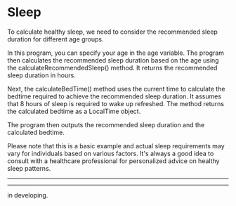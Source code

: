 # Sleep
To calculate healthy sleep, we need to consider the recommended sleep duration for different age groups.

In this program, you can specify your age in the age variable. The program then calculates the recommended sleep duration based on the age using the calculateRecommendedSleep() method. It returns the recommended sleep duration in hours.

Next, the calculateBedTime() method uses the current time to calculate the bedtime required to achieve the recommended sleep duration. It assumes that 8 hours of sleep is required to wake up refreshed. The method returns the calculated bedtime as a LocalTime object.

The program then outputs the recommended sleep duration and the calculated bedtime.

Please note that this is a basic example and actual sleep requirements may vary for individuals based on various factors. It's always a good idea to consult with a healthcare professional for personalized advice on healthy sleep patterns.


***
---
in developing.
